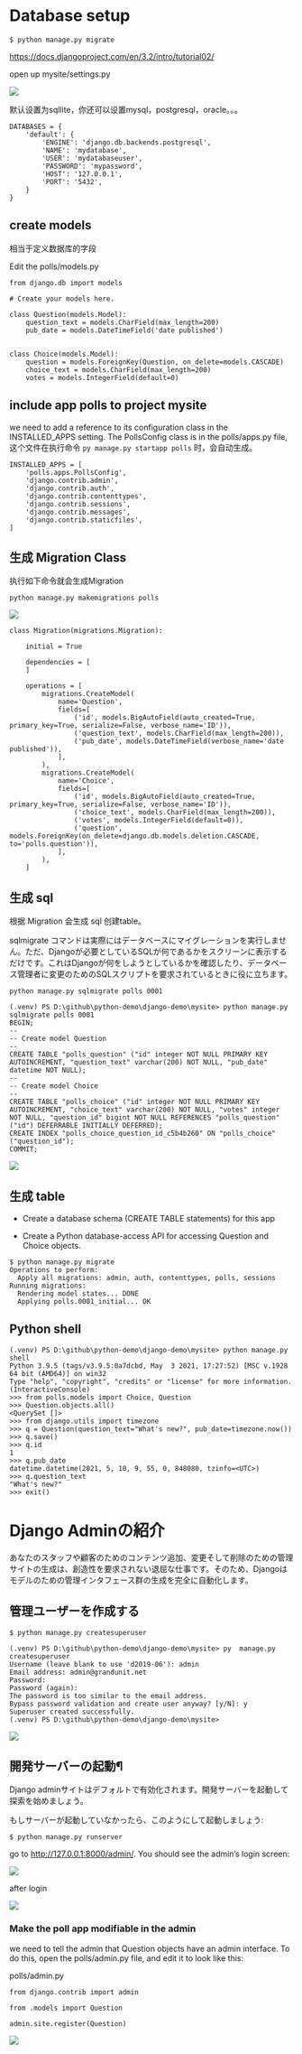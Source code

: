 # Database setup

```
$ python manage.py migrate
```

https://docs.djangoproject.com/en/3.2/intro/tutorial02/

open up mysite/settings.py

![](img\2021-05-10-12-24-44.png)

默认设置为sqllite，你还可以设置mysql，postgresql，oracle。。。

```
DATABASES = {
    'default': {
        'ENGINE': 'django.db.backends.postgresql',
        'NAME': 'mydatabase',
        'USER': 'mydatabaseuser',
        'PASSWORD': 'mypassword',
        'HOST': '127.0.0.1',
        'PORT': '5432',
    }
}
```

## create models

相当于定义数据库的字段

Edit the polls/models.py

```
from django.db import models

# Create your models here.

class Question(models.Model):
    question_text = models.CharField(max_length=200)
    pub_date = models.DateTimeField('date published')


class Choice(models.Model):
    question = models.ForeignKey(Question, on_delete=models.CASCADE)
    choice_text = models.CharField(max_length=200)
    votes = models.IntegerField(default=0)

```

## include app polls to project mysite

we need to add a reference to its configuration class in the INSTALLED_APPS setting. The PollsConfig class is in the polls/apps.py file, 这个文件在执行命令 `py manage.py startapp polls` 时，会自动生成。

```
INSTALLED_APPS = [
    'polls.apps.PollsConfig',
    'django.contrib.admin',
    'django.contrib.auth',
    'django.contrib.contenttypes',
    'django.contrib.sessions',
    'django.contrib.messages',
    'django.contrib.staticfiles',
]
```

## 生成 Migration Class

执行如下命令就会生成Migration 
```
python manage.py makemigrations polls
```

![](img\2021-05-10-12-48-10.png)

```
class Migration(migrations.Migration):

    initial = True

    dependencies = [
    ]

    operations = [
        migrations.CreateModel(
            name='Question',
            fields=[
                ('id', models.BigAutoField(auto_created=True, primary_key=True, serialize=False, verbose_name='ID')),
                ('question_text', models.CharField(max_length=200)),
                ('pub_date', models.DateTimeField(verbose_name='date published')),
            ],
        ),
        migrations.CreateModel(
            name='Choice',
            fields=[
                ('id', models.BigAutoField(auto_created=True, primary_key=True, serialize=False, verbose_name='ID')),
                ('choice_text', models.CharField(max_length=200)),
                ('votes', models.IntegerField(default=0)),
                ('question', models.ForeignKey(on_delete=django.db.models.deletion.CASCADE, to='polls.question')),
            ],
        ),
    ]

```

## 生成 sql

根据 Migration 会生成 sql 创建table。 

sqlmigrate コマンドは実際にはデータベースにマイグレーションを実行しません。ただ、Djangoが必要としているSQLが何であるかをスクリーンに表示するだけです。これはDjangoが何をしようとしているかを確認したり、データベース管理者に変更のためのSQLスクリプトを要求されているときに役に立ちます。

```
python manage.py sqlmigrate polls 0001

(.venv) PS D:\github\python-demo\django-demo\mysite> python manage.py sqlmigrate polls 0001
BEGIN;
--
-- Create model Question
--
CREATE TABLE "polls_question" ("id" integer NOT NULL PRIMARY KEY AUTOINCREMENT, "question_text" varchar(200) NOT NULL, "pub_date" datetime NOT NULL);
--
-- Create model Choice
--
CREATE TABLE "polls_choice" ("id" integer NOT NULL PRIMARY KEY AUTOINCREMENT, "choice_text" varchar(200) NOT NULL, "votes" integer NOT NULL, "question_id" bigint NOT NULL REFERENCES "polls_question" ("id") DEFERRABLE INITIALLY DEFERRED);
CREATE INDEX "polls_choice_question_id_c5b4b260" ON "polls_choice" ("question_id");
COMMIT;
```

![](img\2021-05-10-12-50-41.png)



## 生成 table

* Create a database schema (CREATE TABLE statements) for this app
  
* Create a Python database-access API for accessing Question and Choice objects.

```
$ python manage.py migrate
Operations to perform:
  Apply all migrations: admin, auth, contenttypes, polls, sessions
Running migrations:
  Rendering model states... DONE
  Applying polls.0001_initial... OK
```

## Python shell

```
(.venv) PS D:\github\python-demo\django-demo\mysite> python manage.py shell
Python 3.9.5 (tags/v3.9.5:0a7dcbd, May  3 2021, 17:27:52) [MSC v.1928 64 bit (AMD64)] on win32
Type "help", "copyright", "credits" or "license" for more information.
(InteractiveConsole)
>>> from polls.models import Choice, Question
>>> Question.objects.all()
<QuerySet []>
>>> from django.utils import timezone
>>> q = Question(question_text="What's new?", pub_date=timezone.now())
>>> q.save()
>>> q.id
1
>>> q.pub_date
datetime.datetime(2021, 5, 10, 9, 55, 0, 848080, tzinfo=<UTC>)
>>> q.question_text
"What's new?"
>>> exit()

```

# Django Adminの紹介

あなたのスタッフや顧客のためのコンテンツ追加、変更そして削除のための管理サイトの生成は、創造性を要求されない退屈な仕事です。そのため、Djangoはモデルのための管理インタフェース群の生成を完全に自動化します。

## 管理ユーザーを作成する

```
$ python manage.py createsuperuser

(.venv) PS D:\github\python-demo\django-demo\mysite> py  manage.py createsuperuser
Username (leave blank to use 'd2019-06'): admin
Email address: admin@grandunit.net
Password:
Password (again):
The password is too similar to the email address.
Bypass password validation and create user anyway? [y/N]: y
Superuser created successfully.
(.venv) PS D:\github\python-demo\django-demo\mysite>
```

![](img\2021-05-10-14-57-53.png)


## 開発サーバーの起動¶
Django adminサイトはデフォルトで有効化されます。開発サーバーを起動して探索を始めましょう。

もしサーバーが起動していなかったら、このようにして起動しましょう:
```
$ python manage.py runserver
```


 go to  http://127.0.0.1:8000/admin/. You should see the admin’s login screen:

 ![](img\2021-05-10-15-00-05.png)

 after login

 ![](img\2021-05-10-15-02-17.png)

### Make the poll app modifiable in the admin

we need to tell the admin that Question objects have an admin interface. To do this, open the polls/admin.py file, and edit it to look like this:


polls/admin.py

```
from django.contrib import admin

from .models import Question

admin.site.register(Question)
```

![](img\2021-05-10-15-25-02.png)
